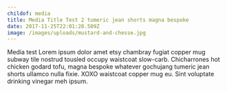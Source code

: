 ```yaml
---
childof: media
title: Media Title Test 2 tumeric jean shorts magna bespoke
date: 2017-11-25T22:01:28.509Z
image: /images/uploads/mustard-and-chesse.jpg
---
```

Media test Lorem ipsum dolor amet etsy chambray fugiat copper mug subway tile nostrud tousled occupy waistcoat slow-carb. Chicharrones hot chicken godard tofu, magna bespoke whatever gochujang tumeric jean shorts ullamco nulla fixie. XOXO waistcoat copper mug eu. Sint voluptate drinking vinegar meh ipsum.
